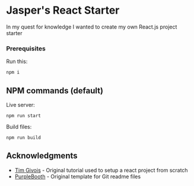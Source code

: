 # Jasper's React Starter

In my quest for knowledge I wanted to create my own React.js project starter

### Prerequisites

Run this:

```
npm i
```

## NPM commands (default)

Live server:

```
npm run start
```

Build files:

```
npm run build
```

## Acknowledgments

* [Tim Givois](https://medium.com/@tim.givois.mendez/create-a-react-project-from-scratch-without-create-react-app-f02fce4e05b) - Original tutorial used to setup a react project from scratch
* [PurpleBooth](https://gist.github.com/PurpleBooth/109311bb0361f32d87a2) - Original template for Git readme files
